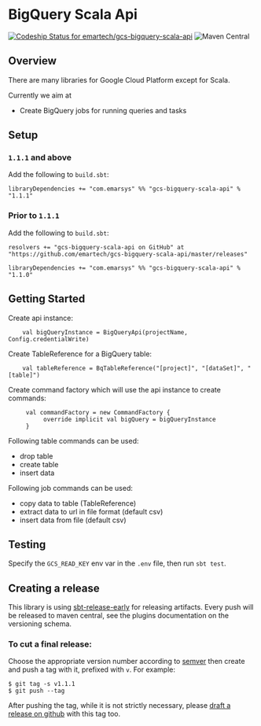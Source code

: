 # BigQuery Scala Api

[ ![Codeship Status for emartech/gcs-bigquery-scala-api](https://app.codeship.com/projects/68e10a10-121a-0135-5667-2a4a553df23d/status?branch=master)](https://app.codeship.com/projects/216915)
![Maven Central](https://img.shields.io/maven-central/v/com.emarsys/gcs-bigquery-scala-api_2.12.svg?label=Maven%20Central)

## Overview
There are many libraries for Google Cloud Platform except for Scala.

Currently we aim at 
 * Create BigQuery jobs for running queries and tasks
 
## Setup

### `1.1.1` and above

Add the following to `build.sbt`:

```
libraryDependencies += "com.emarsys" %% "gcs-bigquery-scala-api" % "1.1.1"
```


### Prior to `1.1.1`

Add the following to `build.sbt`:

```
resolvers += "gcs-bigquery-scala-api on GitHub" at "https://github.com/emartech/gcs-bigquery-scala-api/master/releases"
```
```
libraryDependencies += "com.emarsys" %% "gcs-bigquery-scala-api" % "1.1.0"
```

## Getting Started
 Create api instance:
        
        val bigQueryInstance = BigQueryApi(projectName, Config.credentialWrite)
    
 Create TableReference for a BigQuery table:
 
        val tableReference = BqTableReference("[project]", "[dataSet]", "[table]")
 
 Create command factory which will use the api instance to create commands:
 
         val commandFactory = new CommandFactory {
              override implicit val bigQuery = bigQueryInstance
         }
  
 Following table commands can be used:
 * drop table
 * create table
 * insert data
 
 Following job commands can be used:
  * copy data to table (TableReference)
  * extract data to url in file format (default csv) 
  * insert data from file (default csv)

Testing
------------------

Specify the `GCS_READ_KEY` env var in the `.env` file, then run `sbt test`.


## Creating a release

This library is using [sbt-release-early] for releasing artifacts. Every push will be released to maven central, see the plugins documentation on the versioning schema.

### To cut a final release:

Choose the appropriate version number according to [semver] then create and push a tag with it, prefixed with `v`.
For example:

```
$ git tag -s v1.1.1
$ git push --tag
```

After pushing the tag, while it is not strictly necessary, please [draft a release on github] with this tag too.


[sbt-release-early]: https://github.com/scalacenter/sbt-release-early
[semver]: https://semver.org
[draft a release on github]: https://github.com/emartech/gcs-bigquery-scala-api/releases/new
